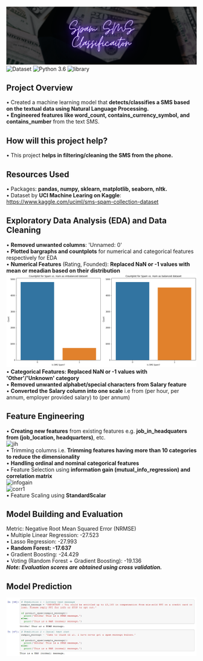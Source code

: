 ![SSMS](readme-resources/spam-sms-banner.png)
![Dataset](https://img.shields.io/badge/Dataset-Kaggle-blue.svg) ![Python 3.6](https://img.shields.io/badge/Python-3.6-brightgreen.svg) ![library](https://img.shields.io/badge/Library-nltk,_sklearn-orange.svg)

## Project Overview
• Created a machine learning model that **detects/classifies a SMS based on the textual data using Natural Language Processing.**<br/>
• **Engineered features like word_count, contains_currency_symbol, and contains_number** from the text SMS.

## How will this project help?
• This project **helps in filtering/cleaning the SMS from the phone.**

## Resources Used
• Packages: **pandas, numpy, sklearn, matplotlib, seaborn, nltk.**<br/>
• Dataset by **UCI Machine Learing on Kaggle**: https://www.kaggle.com/uciml/sms-spam-collection-dataset

## Exploratory Data Analysis (EDA) and Data Cleaning
• **Removed unwanted columns**: 'Unnamed: 0'<br/>
• **Plotted bargraphs and countplots** for numerical and categorical features respectively for EDA<br/>
• **Numerical Features** (Rating, Founded): **Replaced NaN or -1 values with mean or meadian based on their distribution**<br/>
![SpamVsHam](readme-resources/svh.png)<br/>
• **Categorical Features: Replaced NaN or -1 values with 'Other'/'Unknown' category**<br/>
• **Removed unwanted alphabet/special characters from Salary feature**<br/>
• **Converted the Salary column into one scale** i.e from (per hour, per annum, employer provided salary) to (per annum)

## Feature Engineering
• **Creating new features** from existing features e.g. **job_in_headquaters from (job_location, headquarters)**, etc.<br/>
![jih](readme-resources/jih.png)<br/>
• Trimming columns i.e. **Trimming features having more than 10 categories to reduce the dimensionality**<br/>
• **Handling ordinal and nominal categorical features**<br/>
• Feature Selection using **information gain (mutual_info_regression) and correlation matrix**<br/>
![infogain](readme-resources/infogain.png)<br/>
![corr1](readme-resources/corr1.png)<br/>
• Feature Scaling using **StandardScalar**

## Model Building and Evaluation
Metric: Negative Root Mean Squared Error (NRMSE)<br/>
• Multiple Linear Regression: -27.523<br/>
• Lasso Regression: -27.993<br/>
• **Random Forest: -17.637**<br/>
• Gradient Boosting: -24.429<br/>
• Voting (Random Forest + Gradient Boosting): -19.136<br/>
_**Note: Evaluation scores are obtained using cross validation.**_

## Model Prediction
![Prediction](readme-resources/prediction.PNG)
